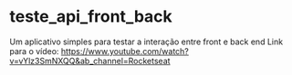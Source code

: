 # teste_api_front_back
Um aplicativo simples para testar a interação entre front e back end 
Link para o vídeo: https://www.youtube.com/watch?v=vYlz3SmNXQQ&ab_channel=Rocketseat

